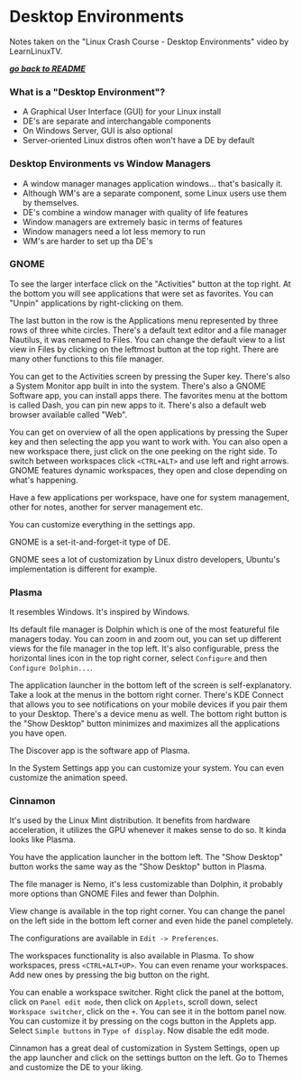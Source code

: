 # Desktop Environments

Notes taken on the "Linux Crash Course - Desktop Environments" video by
LearnLinuxTV.

[***go back to README***](/README.md)

### What is a "Desktop Environment"?

- A Graphical User Interface (GUI) for your Linux install
- DE's are separate and interchangable components
- On Windows Server, GUI is also optional
- Server-oriented Linux distros often won't have a DE by default

### Desktop Environments vs Window Managers

- A window manager manages application windows... that's basically it.
- Although WM's are a separate component, some Linux users use them by
  themselves.
- DE's combine a window manager with quality of life features
- Window managers are extremely basic in terms of features
- Window managers need a lot less memory to run
- WM's are harder to set up tha DE's

### GNOME

To see the larger interface click on the "Activities" button at the top right.
At the bottom you will see applications that were set as favorites. You can
"Unpin" applications by right-clicking on them. 

The last button in the row is the Applications menu represented by three rows
of three white circles. There's a default text editor and a file manager
Nautilus, it was renamed to Files. You can change the default view to a list
view in Files by clicking on the leftmost button at the top right. There are
many other functions to this file manager.

You can get to the Activities screen by pressing the Super key. There's also a 
System Monitor app built in into the system. There's also a GNOME Software app,
you can install apps there. The favorites menu at the bottom is called Dash,
you can pin new apps to it. There's also a default web browser available called
"Web".

You can get on overview of all the open applications by pressing the Super key
and then selecting the app you want to work with. You can also open a new
workspace there, just click on the one peeking on the right side. To switch
between workspaces click `<CTRL+ALT>` and use left and right arrows. GNOME
features dynamic workspaces, they open and close depending on what's happening.

Have a few applications per workspace, have one for system management, other
for notes, another for server management etc.

You can customize everything in the settings app.

GNOME is a set-it-and-forget-it type of DE. 

GNOME sees a lot of customization by Linux distro developers, Ubuntu's
implementation is different for example.

### Plasma

It resembles Windows. It's inspired by Windows. 

Its default file manager is Dolphin which is one of the most featureful file
managers today. You can zoom in and zoom out, you can set up different views
for the file manager in the top left. It's also configurable, press the
horizontal lines icon in the top right corner, select `Configure` and then
`Configure Dolphin...`.

The application launcher in the bottom left of the screen is self-explanatory.
Take a look at the menus in the bottom right corner. There's KDE Connect that
allows you to see notifications on your mobile devices if you pair them to your
Desktop. There's a device menu as well. The bottom right button is the "Show
Desktop" button minimizes and maximizes all the applications you have open.

The Discover app is the software app of Plasma.

In the System Settings app you can customize your system. You can even
customize the animation speed.

### Cinnamon

It's used by the Linux Mint distribution. It benefits from hardware
acceleration, it utilizes the GPU whenever it makes sense to do so. It kinda
looks like Plasma.

You have the application launcher in the bottom left. The "Show Desktop" button
works the same way as the "Show Desktop" button in Plasma.

The file manager is Nemo, it's less customizable than Dolphin, it probably more
options than GNOME Files and fewer than Dolphin. 

View change is available in the top right corner. You can change the panel on
the left side in the bottom left corner and even hide the panel completely.

The configurations are available in `Edit -> Preferences`.

The workspaces functionality is also available in Plasma. To show workspaces, 
press `<CTRL+ALT+UP>`. You can even rename your workspaces. Add new ones by
pressing the big button on the right. 

You can enable a workspace switcher. Right click the panel at the bottom, click
on `Panel edit mode`, then click on `Applets`, scroll down, select `Workspace
switcher`, click on the `+`. You can see it in the bottom panel now. You can
customize it by pressing on the cogs button in the Applets app. Select `Simple
buttons` in `Type of display`. Now disable the edit mode.

Cinnamon has a great deal of customization in System Settings, open up the app
launcher and click on the settings button on the left. Go to Themes and
customize the DE to your liking.

